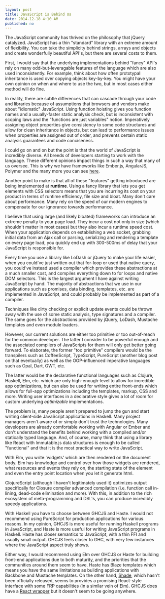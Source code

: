 ```yaml
---
layout: post
title: JavaScript is Behind Us
date: 2014-12-18 4:10 AM
published: no
---
```


The JavaScript community has thrived on the philosophy that jQuery catalyzed.
JavaScript has a thin "standard" library with an extreme amount of flexibility.
You can take the simplicity behind strings, arrays and objects and create
wonderfully beautiful API's, but there are several costs to them.

First, I would say that the underlying implementations behind "fancy" API's
rely on many odd-but-leveragable features of the language which are also used
inconsistently. For example, think about how often prototypal inheritance is
used over copying objects key-by-key. You might have your own opinion on when
and where to use the two, but in most cases either method will do fine.

In reality, there are subtle differences that can cascade through your code and
libraries because of assumptions that browsers and vendors make about
"idiomatic" JavaScript. Using function hoisting gives you function names and
a usually-faster static analysis check, but is inconsistent with scoping laws
and the "functions are just variables" notion. Imperatively assigning object
properties give consistency to some code structures and allow for clean
inheritance in objects, but can lead to performance issues when properties are
assigned out of order, and prevents certain static analysis guarantees and
code conciseness.

I could go on and on but the point is that the world of JavaScript is
incredibly diverse. All breeds of developers starting to work with the
language. These different opinions impact things in such a way that many of us
oversee. This is why we have frameworks like Ember.js, AngularJS, Polymer and
the many more you can see [here](http://todomvc.com/).

Another point to make is that all of these "features" getting introduced are
being implemented at **runtime**. Using a fancy library that lets you get
elements with CSS selectors means that you are incurring its cost on your
product in terms of runtime efficiency, file size and bloat. Many don't care
about performance. Many rely on the speed of our modern engines to compensate
for our ignorance towards performance.

I believe that using large (and likely bloated) frameworks can introduce an
extreme penalty to your page load. They incur a cost not only in size (which
shouldn't matter in most cases) but they also incur a runtime speed cost. When
your application depends on establishing a web socket, grabbing initial data
from an Ajax call or parsing, serializing and rendering a template on every
page load, you quickly end up with 300-500ms of delay that your JavaScript is
responsible for.

Every time you use a library like LoDash or jQuery to make your life easier,
when you could've just written out that for-loop or used that native query,
you could've instead used a compiler which provides these abstractions at a
much smaller cost, and compiles everything down to for loops and native DOM
selectors. This is the largest argument I have against writing JavaScript by
hand. The majority of abstractions that we use in our applications such as
promises, data binding, templates, etc. are implemented in JavaScript, and
could probably be implemented as part of a compiler.

Techniques like dirty checking or explicit update events could be thrown away
with the use of some static analysis, type signatures and a compiler. The same
goes for the abstractions provided by jQuery, LoDash, Mustache templates and
even module loaders.

However, our current solutions are either too primitive or too out-of-reach for
the common developer. The latter I consider to be powerful enough and the
associated compilers of JavaScripts for them will only get better going
forward. To elaborate, the former "too primitive" compilers would be the
transpilers such as CoffeeScript, TypeScript, PureScript (another blog post on
that eventually) as well as the OOP-influenced imperative languages such as
Opal, Dart, GWT, etc.

The latter would be the declarative functional languages such as Clojure,
Haskell, Elm, etc. which are only high-enough-level to allow for incredible
app optimizations, but can also be used for writing entire front-ends which
allows for full-app optimizations including the templates, markup, CSS and
more. Writing user interfaces in a declarative style gives a lot of room for
custom underlying *optimizable* implementations.

The problem is, many people aren't prepared to jump the gun and start writing
client-side JavaScript applications in Haskell. Many project managers aren't
aware of or simply don't trust the technologies. Many developers are already
comfortable working with Angular or Ember and don't understand the benefits
behind working with a compiled and/or statically typed language. And, of
course, many think that using a library like React with Immutable.js data
structures is enough to be called "functional" and that it is the most
practical way to write JavaScript.

With Elm, you write 'widgets' which are then rendered on the document body.
Elm has knowledge and control over how those widgets are rendered, what
resources and events they rely on, the starting state of the element and even
the entry point location when you let it generate html.

ClojureScript (although I haven't legitimately used it) optimizes output
specifically for Closure compiler advanced compilation (i.e. function call
in-lining, dead-code elimination and more). With this, in addition to the rich
ecosystem of meta-programming and DSL's, you can produce incredibly speedy
applications.

With Haskell you have to choose between GHCJS and Haste. I would not recommend
using PureScript for production applications for various reasons. In my
opinion, GHCJS is more useful for running Haskell programs in JavaScript, and
Haste is more useful for writing JavaScript programs in Haskell. Haste has
closer semantics to JavaScript, with a thin FFI and usually small output. GHCJS
feels closer to GHC, with very few instances where the JavaScript aspect truly
shows.

Either way, I would recommend using Elm over GHCJS or Haste for building
front-end applications due to both maturity, and the priorities that the
communities around them seem to have. Haste has Blaze templates which means you
have the same limitations as building applications with Backbone and Mustache
templates. On the other hand, [Shade](https://github.com/takeoutweight/shade/),
which hasn't been officially released, seems to provides a promising
React-style interface with some FRP capabilities (in a similar vein of Elm).
GHCJS does have a [React wrapper](https://github.com/iand675/ghcjs-react) but
it doesn't seem to be going anywhere.
